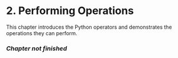 # 2. Performing Operations

This chapter introduces the Python operators and demonstrates the operations they can perform.

### _Chapter not finished_